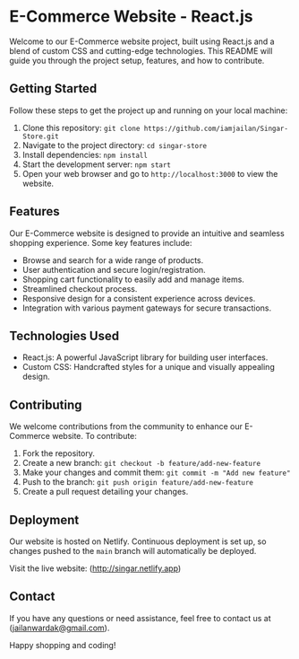 # E-Commerce Website - React.js

Welcome to our E-Commerce website project, built using React.js and a blend of custom CSS and cutting-edge technologies. This README will guide you through the project setup, features, and how to contribute.

## Getting Started

Follow these steps to get the project up and running on your local machine:

1. Clone this repository: `git clone https://github.com/iamjailan/Singar-Store.git`
2. Navigate to the project directory: `cd singar-store`
3. Install dependencies: `npm install`
4. Start the development server: `npm start`
5. Open your web browser and go to `http://localhost:3000` to view the website.

## Features

Our E-Commerce website is designed to provide an intuitive and seamless shopping experience. Some key features include:

- Browse and search for a wide range of products.
- User authentication and secure login/registration.
- Shopping cart functionality to easily add and manage items.
- Streamlined checkout process.
- Responsive design for a consistent experience across devices.
- Integration with various payment gateways for secure transactions.

## Technologies Used

- React.js: A powerful JavaScript library for building user interfaces.
- Custom CSS: Handcrafted styles for a unique and visually appealing design.

## Contributing

We welcome contributions from the community to enhance our E-Commerce website. To contribute:

1. Fork the repository.
2. Create a new branch: `git checkout -b feature/add-new-feature`
3. Make your changes and commit them: `git commit -m "Add new feature"`
4. Push to the branch: `git push origin feature/add-new-feature`
5. Create a pull request detailing your changes.

## Deployment

Our website is hosted on Netlify. Continuous deployment is set up, so changes pushed to the `main` branch will automatically be deployed.

Visit the live website: (http://singar.netlify.app)

## Contact

If you have any questions or need assistance, feel free to contact us at (jailanwardak@gmail.com).

Happy shopping and coding!
